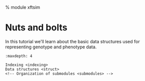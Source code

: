 % module xftsim

# Nuts and bolts

In this tutorial we'll learn about the basic data structures used for representing genotype and phenotype data.

```{toctree}
:maxdepth: 4

Indexing <indexing>
Data structures <struct>
<!-- Organization of submodules <submodules> -->
```
